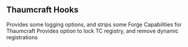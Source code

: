 ## Thaumcraft Hooks

Provides some logging options, and strips some Forge Capabilities for Thaumcraft
Provides option to lock TC registry, and remove dynamic registrations